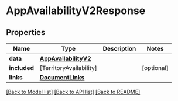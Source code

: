 # AppAvailabilityV2Response

## Properties
Name | Type | Description | Notes
------------ | ------------- | ------------- | -------------
**data** | [**AppAvailabilityV2**](AppAvailabilityV2.md) |  | 
**included** | [TerritoryAvailability] |  | [optional] 
**links** | [**DocumentLinks**](DocumentLinks.md) |  | 

[[Back to Model list]](../README.md#documentation-for-models) [[Back to API list]](../README.md#documentation-for-api-endpoints) [[Back to README]](../README.md)


